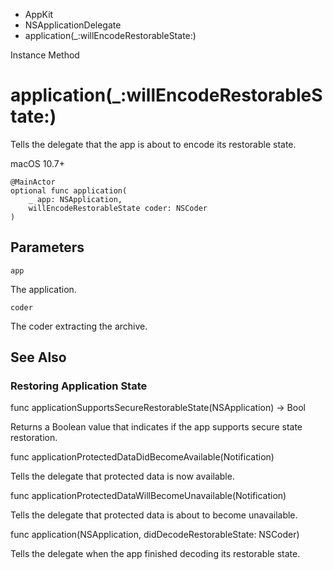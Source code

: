 

- AppKit
- NSApplicationDelegate
-  application(\_:willEncodeRestorableState:) 

Instance Method

# application(\_:willEncodeRestorableState:)

Tells the delegate that the app is about to encode its restorable state.

macOS 10.7+

``` source
@MainActor
optional func application(
    _ app: NSApplication,
    willEncodeRestorableState coder: NSCoder
)
```

## Parameters 

`app`  

The application.

`coder`  

The coder extracting the archive.

## See Also

### Restoring Application State

func applicationSupportsSecureRestorableState(NSApplication) -> Bool

Returns a Boolean value that indicates if the app supports secure state restoration.

func applicationProtectedDataDidBecomeAvailable(Notification)

Tells the delegate that protected data is now available.

func applicationProtectedDataWillBecomeUnavailable(Notification)

Tells the delegate that protected data is about to become unavailable.

func application(NSApplication, didDecodeRestorableState: NSCoder)

Tells the delegate when the app finished decoding its restorable state.

